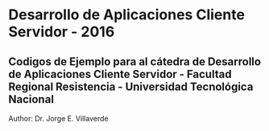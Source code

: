 Desarrollo de Aplicaciones Cliente Servidor - 2016
=

Codigos de Ejemplo para al cátedra de Desarrollo de Aplicaciones Cliente Servidor - Facultad Regional Resistencia - Universidad Tecnológica Nacional
-


Author: Dr. Jorge E. Villaverde
